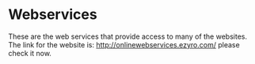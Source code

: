 # Webservices

These are the web services that provide access to many of the websites.
The link for the website is: http://onlinewebservices.ezyro.com/
please check it now.
